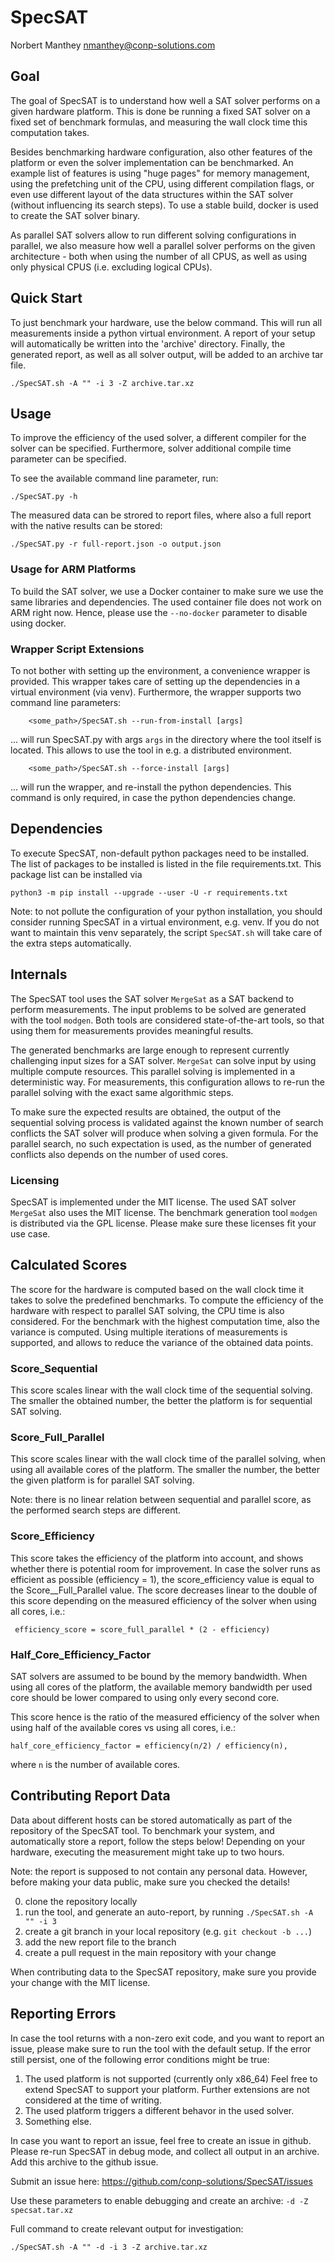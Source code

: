# SpecSAT

Norbert Manthey <nmanthey@conp-solutions.com>

## Goal

The goal of SpecSAT is to understand how well a SAT solver performs on a given
hardware platform. This is done be running a fixed SAT solver on a fixed set
of benchmark formulas, and measuring the wall clock time this computation takes.

Besides benchmarking hardware configuration, also other features of the platform
or even the solver implementation can be benchmarked. An example list of
features is using "huge pages" for memory management, using the prefetching unit
of the CPU, using different compilation flags, or even use different layout of
the data structures within the SAT solver (without influencing its search
steps). To use a stable build, docker is used to create the SAT solver binary.

As parallel SAT solvers allow to run different solving configurations in
parallel, we also measure how well a parallel solver performs on the given
architecture - both when using the number of all CPUS, as well as using only
physical CPUS (i.e. excluding logical CPUs).

## Quick Start

To just benchmark your hardware, use the below command. This will run all
measurements inside a python virtual environment. A report of your setup will
automatically be written into the 'archive' directory. Finally, the generated
report, as well as all solver output, will be added to an archive tar file.

```
./SpecSAT.sh -A "" -i 3 -Z archive.tar.xz
```

## Usage

To improve the efficiency of the used solver, a different compiler for the
solver can be specified. Furthermore, solver additional compile time parameter
can be specified.

To see the available command line parameter, run:

```
./SpecSAT.py -h
```

The measured data can be strored to report files, where also a full report with
the native results can be stored:

```
./SpecSAT.py -r full-report.json -o output.json
```

### Usage for ARM Platforms

To build the SAT solver, we use a Docker container to make sure we use the same
libraries and dependencies. The used container file does not work on ARM right
now. Hence, please use the `--no-docker` parameter to disable using docker.

### Wrapper Script Extensions

To not bother with setting up the environment, a convenience wrapper is
provided. This wrapper takes care of setting up the dependencies in a virtual
environment (via venv). Furthermore, the wrapper supports two command line
parameters:

```
    <some_path>/SpecSAT.sh --run-from-install [args]
```

... will run SpecSAT.py with args `args` in the directory where the tool itself
is located. This allows to use the tool in e.g. a distributed environment.

```
    <some_path>/SpecSAT.sh --force-install [args]
```

... will run the wrapper, and re-install the python dependencies. This command
is only required, in case the python dependencies change.

## Dependencies

To execute SpecSAT, non-default python packages need to be installed. The list
of packages to be installed is listed in the file requirements.txt. This package
list can be installed via

```
python3 -m pip install --upgrade --user -U -r requirements.txt
```

Note: to not pollute the configuration of your python installation, you should
consider running SpecSAT in a virtual environment, e.g. venv. If you do not
want to maintain this venv separately, the script `SpecSAT.sh` will take care
of the extra steps automatically.

## Internals

The SpecSAT tool uses the SAT solver `MergeSat` as a SAT backend to perform
measurements. The input problems to be solved are generated with the tool
`modgen`. Both tools are considered state-of-the-art tools, so that using them
for measurements provides meaningful results.

The generated benchmarks are large enough to represent currently challenging
input sizes for a SAT solver. `MergeSat` can solve input by using multiple
compute resources. This parallel solving is implemented in a deterministic way.
For measurements, this configuration allows to re-run the parallel solving with
the exact same algorithmic steps.

To make sure the expected results are obtained, the output of the sequential
solving process is validated against the known number of search conflicts the
SAT solver will produce when solving a given formula. For the parallel search,
no such expectation is used, as the number of generated conflicts also depends
on the number of used cores.

### Licensing

SpecSAT is implemented under the MIT license. The used SAT solver `MergeSat`
also uses the MIT license. The benchmark generation tool `modgen` is distributed
via the GPL license. Please make sure these licenses fit your use case.

## Calculated Scores

The score for the hardware is computed based on the wall clock time it takes to
solve the predefined benchmarks. To compute the efficiency of the hardware with
respect to parallel SAT solving, the CPU time is also considered. For the
benchmark with the highest computation time, also the variance is computed.
Using multiple iterations of measurements is supported, and allows to reduce the
variance of the obtained data points.

### Score_Sequential

This score scales linear with the wall clock time of the sequential solving. The
smaller the obtained number, the better the platform is for sequential SAT
solving.

### Score_Full_Parallel

This score scales linear with the wall clock time of the parallel solving, when
using all available cores of the platform. The smaller the number, the better
the given platform is for parallel SAT solving.

Note: there is no linear relation between sequential and parallel score, as the
performed search steps are different.

### Score_Efficiency

This score takes the efficiency of the platform into account, and shows whether
there is potential room for improvement. In case the solver runs as efficient
as possible (efficiency = 1), the score_efficiency value is equal to the
Score__Full_Parallel value. The score decreases linear to the double of this
score depending on the measured efficiency of the solver when using all cores,
i.e.:

```
 efficiency_score = score_full_parallel * (2 - efficiency)
```

### Half_Core_Efficiency_Factor

SAT solvers are assumed to be bound by the memory bandwidth. When using all
cores of the platform, the available memory bandwidth per used core should be
lower compared to using only every second core.

This score hence is the ratio of the measured efficiency of the solver when
using half of the available cores vs using all cores, i.e.:

```
half_core_efficiency_factor = efficiency(n/2) / efficiency(n),
```

where `n` is the number of available cores.

## Contributing Report Data

Data about different hosts can be stored automatically as part of the repository
of the SpecSAT tool. To benchmark your system, and automatically store a report,
follow the steps below! Depending on your hardware, executing the measurement
might take up to two hours.

Note: the report is supposed to not contain any personal data. However, before
      making your data public, make sure you checked the details!

 0. clone the repository locally
 1. run the tool, and generate an auto-report, by running `./SpecSAT.sh -A "" -i 3`
 2. create a git branch in your local repository (e.g. `git checkout -b ...`)
 3. add the new report file to the branch
 4. create a pull request in the main repository with your change

When contributing data to the SpecSAT repository, make sure you provide your
change with the MIT license.

## Reporting Errors

In case the tool returns with a non-zero exit code, and you want to report an
issue, please make sure to run the tool with the default setup. If the error
still persist, one of the following error conditions might be true:

 1. The used platform is not supported (currently only x86_64)
    Feel free to extend SpecSAT to support your platform. Further extensions are
    not considered at the time of writing.
 2. The used platform triggers a different behavor in the used solver.
 3. Something else.

In case you want to report an issue, feel free to create an issue in github.
Please re-run SpecSAT in debug mode, and collect all output in an archive. Add
this archive to the github issue.

Submit an issue here: https://github.com/conp-solutions/SpecSAT/issues

Use these parameters to enable debugging and create an archive: `-d -Z specsat.tar.xz`

Full command to create relevant output for investigation:

```
./SpecSAT.sh -A "" -d -i 3 -Z archive.tar.xz
```
